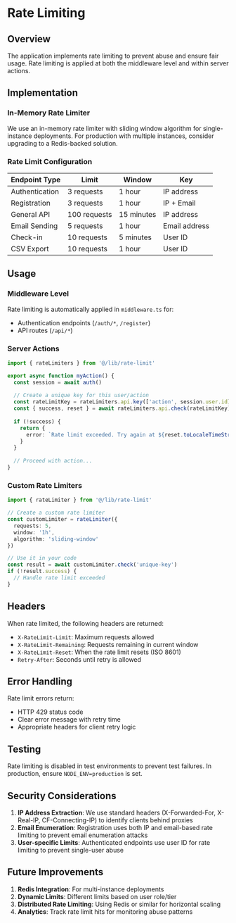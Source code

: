 # Rate Limiting

## Overview

The application implements rate limiting to prevent abuse and ensure fair usage. Rate limiting is applied at both the middleware level and within server actions.

## Implementation

### In-Memory Rate Limiter

We use an in-memory rate limiter with sliding window algorithm for single-instance deployments. For production with multiple instances, consider upgrading to a Redis-backed solution.

### Rate Limit Configuration

| Endpoint Type | Limit | Window | Key |
|--------------|-------|--------|-----|
| Authentication | 3 requests | 1 hour | IP address |
| Registration | 3 requests | 1 hour | IP + Email |
| General API | 100 requests | 15 minutes | IP address |
| Email Sending | 5 requests | 1 hour | Email address |
| Check-in | 10 requests | 5 minutes | User ID |
| CSV Export | 10 requests | 1 hour | User ID |

## Usage

### Middleware Level

Rate limiting is automatically applied in `middleware.ts` for:
- Authentication endpoints (`/auth/*`, `/register`)
- API routes (`/api/*`)

### Server Actions

```typescript
import { rateLimiters } from '@/lib/rate-limit'

export async function myAction() {
  const session = await auth()
  
  // Create a unique key for this user/action
  const rateLimitKey = rateLimiters.api.key(['action', session.user.id])
  const { success, reset } = await rateLimiters.api.check(rateLimitKey)
  
  if (!success) {
    return { 
      error: `Rate limit exceeded. Try again at ${reset.toLocaleTimeString()}` 
    }
  }
  
  // Proceed with action...
}
```

### Custom Rate Limiters

```typescript
import { rateLimiter } from '@/lib/rate-limit'

// Create a custom rate limiter
const customLimiter = rateLimiter({
  requests: 5,
  window: '1h',
  algorithm: 'sliding-window'
})

// Use it in your code
const result = await customLimiter.check('unique-key')
if (!result.success) {
  // Handle rate limit exceeded
}
```

## Headers

When rate limited, the following headers are returned:
- `X-RateLimit-Limit`: Maximum requests allowed
- `X-RateLimit-Remaining`: Requests remaining in current window
- `X-RateLimit-Reset`: When the rate limit resets (ISO 8601)
- `Retry-After`: Seconds until retry is allowed

## Error Handling

Rate limit errors return:
- HTTP 429 status code
- Clear error message with retry time
- Appropriate headers for client retry logic

## Testing

Rate limiting is disabled in test environments to prevent test failures. In production, ensure `NODE_ENV=production` is set.

## Security Considerations

1. **IP Address Extraction**: We use standard headers (X-Forwarded-For, X-Real-IP, CF-Connecting-IP) to identify clients behind proxies
2. **Email Enumeration**: Registration uses both IP and email-based rate limiting to prevent email enumeration attacks
3. **User-specific Limits**: Authenticated endpoints use user ID for rate limiting to prevent single-user abuse

## Future Improvements

1. **Redis Integration**: For multi-instance deployments
2. **Dynamic Limits**: Different limits based on user role/tier
3. **Distributed Rate Limiting**: Using Redis or similar for horizontal scaling
4. **Analytics**: Track rate limit hits for monitoring abuse patterns